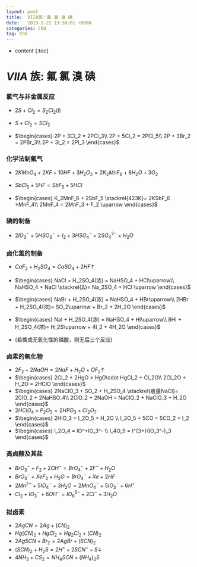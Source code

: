 ```yaml
---
layout: post
title:  VIIA族：氟 氯 溴 碘
date:   2019-1-22 13:30:01 +0800
categories: ChO
tag: ChO
---
```


* content
{:toc}


# $VIIA$ 族: 氟 氯 溴 碘

### 氯气与非金属反应

* $2S + Cl_2 = S_2Cl_2(l)$

* $S + Cl_2 = SCl_2​$

* $\begin{cases}
  2P + 3Cl_2 = 2PCl_3\\
  2P + 5Cl_2 = 2PCl_5\\
  2P + 3Br_2 = 2PBr_3\\
  2P + 3I_2 = 2PI_3
  \end{cases}​$

### 化学法制氟气

* $2KMnO_4 + 2KF +10HF +3H_2O_2 = 2K_2MnF_6 + 8H_2O + 3O_2$

* $SbCl_5 + 5HF = SbF_5 + 5HCl$

* $\begin{cases}
  K_2MnF_6 + 2SbF_5 \stackrel{423K}= 2KSbF_6 +MnF_4\\
  2MnF_4 = 2MnF_3 + F_2 \uparrow
  \end{cases}​$

### 碘的制备

* $2IO_3^- + 5HSO_3^- = I_2 + 3HSO_4^- + 2SO_4^{2-}  + H_2O$

### 卤化氢的制备

* $CaF_2 + H_2SO_4 = CaSO_4 + 2HF \uparrow$
* $\begin{cases} NaCl + H_2SO_4(浓) = NaHSO_4 + HCl\uparrow\\ NaHSO_4 + NaCl \stackrel{Δ}= Na_2SO_4 + HCl \uparrow \end{cases}$
* $\begin{cases} NaBr + H_2SO_4(浓) = NaHSO_4 + HBr\uparrow\\ 2HBr + H_2SO_4(浓)= SO_2\uparrow + Br_2 + 2H_2O \end{cases}​$
* $\begin{cases} NaI + H_2SO_4(浓) = NaHSO_4 + HI\uparrow\\ 8HI + H_2SO_4(浓)= H_2S\uparrow + 4I_2 + 4H_2O \end{cases}​$

* (若换成无氧化性的磷酸，则无后三个反应)

### 卤素的氧化物

* $2F_2 + 2NaOH = 2NaF + H_2O + OF_2 \uparrow$
* $\begin{cases} 2Cl_2 + 2HgO = HgO\cdot HgCl_2 + Cl_2O\\ 2Cl_2O + H_2O = 2HClO \end{cases}​$
* $\begin{cases} 2NaClO_3 + SO_2 + H_2SO_4 \stackrel{痕量NaCl}= 2ClO_2 + 2NaHSO_4\\ 2ClO_2 + 2NaOH = NaClO_2 + NaClO_3 + H_2O \end{cases}$
* $2HClO_4 + P_2O_5 = 2HPO_3 + Cl_2O_7$
* $\begin{cases} 2HIO_3 = I_2O_5 + H_2O \\ I_2O_5 + 5CO = 5CO_2 + I_2 \end{cases}$
* $\begin{cases} I_2O_4 = IO^+IO_3^- \\ I_4O_9 = I^{3+}(IO_3^-)_3 \end{cases}$

### 高卤酸及其盐

* $BrO_3^- + F_2 + 2OH^- = BrO_4^- + 2F^- + H_2O$
* $BrO_3^- + XeF_2 + H_2O = BrO_4^- + Xe + 2HF$
* $2Mn^{2+} + 5IO_4^- + 3H_2O = 2MnO_4^- + 5IO_3^- + 6H^+$
* $Cl_2 + IO_3^- + 6OH^- = IO_6^{5-} + 2Cl^- + 3H_2O$

### 拟卤素

* $2AgCN = 2Ag + (CN)_2$
* $Hg(CN)_2 + HgCl_2 = Hg_2Cl_2 + (CN)_2$
* $2AgSCN + Br_2 = 2AgBr + (SCN)_2$
* $(SCN)_2 + H_2S = 2H^+ + 2SCN^- + S \downarrow$
* $4NH_3 + CS_2 = NH_4SCN + (NH_4)_2S$

